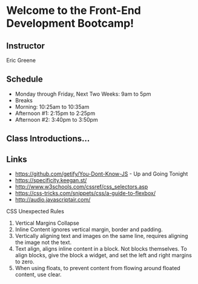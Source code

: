 # Welcome to the Front-End Development Bootcamp!

## Instructor

Eric Greene

## Schedule

- Monday through Friday, Next Two Weeks: 9am to 5pm
- Breaks
 - Morning: 10:25am to 10:35am
 - Afternoon #1: 2:15pm to 2:25pm
 - Afternoon #2: 3:40pm to 3:50pm

## Class Introductions...

## Links

- https://github.com/getify/You-Dont-Know-JS - Up and Going Tonight
- https://specificity.keegan.st/
- http://www.w3schools.com/cssref/css_selectors.asp
- https://css-tricks.com/snippets/css/a-guide-to-flexbox/
- http://audio.javascriptair.com/

CSS Unexpected Rules

1. Vertical Margins Collapse
2. Inline Content ignores vertical margin, border and padding.
3. Vertically aligning text and images on the same line, requires aligning the image not the text.
4. Text align, aligns inline content in a block. Not blocks themselves. To align blocks, give the block a widget, and set the left and right margins to zero.
5. When using floats, to prevent content from flowing around floated content, use clear.
